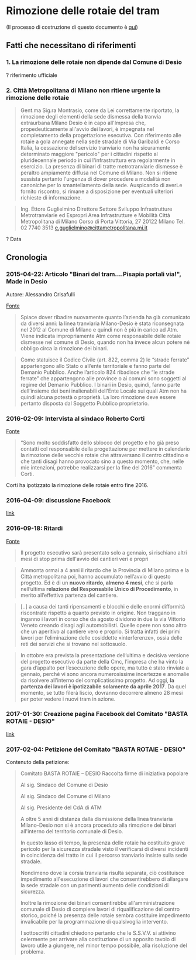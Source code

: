 # Rimozione delle rotaie del tram

(Il processo di costruzione di questo documento è [qui](https://github.com/open-comune/conosci-desio/issues/6))

## Fatti che necessitano di riferimenti

### 1. La rimozione delle rotaie non dipende dal Comune di Desio

? riferimento ufficiale

### 2. Città Metropolitana di Milano non ritiene urgente la rimozione delle rotaie

> Gent.ma Sig.ra Montrasio,
> come da Lei correttamente riportato, la rimozione degli elementi della sede dismessa della tranvia extraurbana Milano Desio è in capo all'Impresa che, propedeuticamente all'avvio dei lavori, è impegnata nel completamento della progettazione esecutiva.
> Con riferimento alle rotaie a gola annegate nella sede stradale di Via Garibaldi e Corso Italia, la cessazione del servizio tranviario non ha sicuramente determinato maggiore "pericolo" per i cittadini rispetto al pluridecennale periodo in cui l'infrastruttura era regolarmente in esercizio.
> La presenza di binari di tratte metrotranviarie dismesse è peraltro ampiamente diffusa nel Comune di Milano.
> Non si ritiene sussista pertanto l'urgenza di dover procedere a modalità non canoniche per lo smantellamento della sede.
> Auspicando di averLe fornito riscontro, si rimane a disposizione per eventuali ulteriori richieste di informazione.

> Ing. Ettore Guglielmino
> Direttore Settore Sviluppo Infrastrutture
> Metrotranviarie ed Espropri
> Area Infrastrutture e Mobilità
> Città Metropolitana di Milano
> Corso di Porta Vittoria, 27
> 20122 Milano
> Tel. 02 7740 3513
> e.guglielmino@cittametropolitana.mi.it

? Data

## Cronologia

### 2015-04-22: Articolo "Binari del tram….Pisapia portali via!", Made in Desio

Autore: Alessandro Crisafulli

[Fonte](http://www.madeindesio.it/binari-del-tram-pisapia-portali-via/)

> Spiace dover ribadire nuovamente quanto l’azienda ha già comunicato da diversi anni: la linea tranviaria Milano-Desio è stata riconsegnata nel 2012 al Comune di Milano e quindi non è più in carico ad Atm. Viene indicata impropriamente Atm come responsabile delle rotaie dismesse nel comune di Desio, quando non ha invece alcun potere né obbligo circa la rimozione dei binari.

> Come statuisce il Codice Civile (art. 822, comma 2) le “strade ferrate” appartengono allo Stato o all’ente territoriale e fanno parte del Demanio Pubblico. Anche l’articolo 824 ribadisce che “le strade ferrate” che appartengono alle province o ai comuni sono soggetti al regime del Demanio Pubblico. I binari in Desio, quindi, fanno parte dell’insieme dei beni inalienabili dell’Ente Locale sui quali Atm non ha quindi alcuna potestà o proprietà. La loro rimozione deve essere pertanto disposta dal Soggetto Pubblico proprietario.

### 2016-02-09: Intervista al sindaco Roberto Corti

[Fonte](https://www.mbnews.it/2016/02/desio-via-le-rotaie-del-tram-in-centro-il-sindaco-chiede-una-data-certa/)

> “Sono molto soddisfatto dello sblocco del progetto e ho già preso contatti col responsabile della progettazione per mettere in calendario la rimozione delle vecchie rotaie che attraversano il centro cittadino e che tanti disagi hanno provocato sino a questo momento, che, nelle mie intenzioni, potrebbe realizzarsi per la fine del 2016” commenta Corti.

Corti ha ipotizzato la rimozione delle rotaie entro fine 2016.

### 2016-04-09: discussione Facebook

[link](https://www.facebook.com/groups/823777737638221/permalink/1370761079606548/)

### 2016-09-18: Ritardi

[Fonte](http://www.ilgiorno.it/sesto/cronaca/bresso-tranvia-ritardo-1.2519315)

> Il progetto esecutivo sarà presentato solo a gennaio, si rischiano altri mesi di stop prima dell'avvio dei cantieri veri e propri

> Ammonta ormai a 4 anni il ritardo che la Provincia di Milano prima e la Città metropolitana poi, hanno accumulato nell’avvio di questo progetto. Ed è di un **nuovo ritardo, almeno 4 mesi**, che si parla nell’ultima **relazione del Responsabile Unico di Procedimento**, in merito all’effettiva partenza del cantiere.

> [..] a causa dei tanti ripensamenti e blocchi e delle enormi difformità riscontrate rispetto a quanto previsto in origine. Non traggano in inganno i lavori in corso che da agosto dividono in due la via Vittorio Veneto creando disagi agli automobilisti. Quelle opere non sono altro che un aperitivo al cantiere vero e proprio. Si tratta infatti dei primi lavori per l’eliminazione delle cosiddette «interferenze», ossia delle reti dei servizi che si trovano nel sottosuolo.

> In ottobre era prevista la presentazione dell’ultima e decisiva versione del progetto esecutivo da parte della Cmc, l’impresa che ha vinto la gara d’appalto per l’esecuzione delle opere, ma tutto è stato rinviato a gennaio, perché vi sono ancora numerosissime incertezze e anomalie da risolvere all’interno del complicatissimo progetto. Ad oggi, **la partenza dei lavori è ipotizzabile solamente da aprile 2017**. Da quel momento, se tutto filerà liscio, dovranno decorrere almeno 28 mesi per poter vedere i nuovi tram in azione.

### 2017-01-30: Creazione pagina Facebook del Comitato "BASTA ROTAIE - DESIO"

[link](https://www.facebook.com/BastaRotaieDesio)

### 2017-02-04: Petizione del Comitato "BASTA ROTAIE - DESIO"

Contenuto della petizione:

> Comitato BASTA ROTAIE – DESIO
> Raccolta firme di iniziativa popolare
> 
> Al sig. Sindaco del Comune di Desio
>
> Al sig. Sindaco del Comune di Milano
>
> Al sig. Presidente del CdA di ATM
>
> A oltre 5 anni di distanza dalla dismissione della linea tranviaria Milano-Desio non si è ancora proceduto alla rimozione dei binari all'interno del territorio comunale di Desio.
>
> In questo lasso di tempo, la presenza delle rotaie ha costituito grave pericolo per la sicurezza stradale visto il verificarsi di diversi incidenti in coincidenza del tratto in cui il percorso tranviario insiste sulla sede stradale.
>
> Nondimeno dove la corsia tranviaria risulta separata, ciò costituisce impedimento all'esecuzione di lavori che consentirebbero di allargare la sede stradale con un parimenti aumento delle condizioni di sicurezza.
>
> Inoltre la rimozione dei binari consentirebbe all'amministrazione comunale di Desio di compiere lavori di riqualificazione del centro storico, poiché la presenza delle rotaie sembra costituire impedimento invalicabile per la programmazione di qualsivoglia intervento.
>
> I sottoscritti cittadini chiedono pertanto che le S.S.V.V. si attivino celermente per arrivare alla costituzione di un apposito tavolo di lavoro utile a giungere, nel minor tempo possibile, alla risoluzione del problema.

